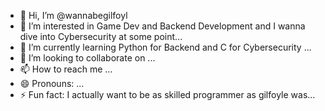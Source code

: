- 👋 Hi, I’m @wannabegilfoyl
- 👀 I’m interested in Game Dev and Backend Development and I wanna dive into Cybersecurity at some point...
- 🌱 I’m currently learning Python for Backend and C for Cybersecurity ...
- 💞️ I’m looking to collaborate on ...
- 📫 How to reach me ...
- 😄 Pronouns: ...
- ⚡ Fun fact: I actually want to be as skilled programmer as gilfoyle was...

<!---
wannabegilfoyl/wannabegilfoyl is a ✨ special ✨ repository because its `README.md` (this file) appears on your GitHub profile.
You can click the Preview link to take a look at your changes.
--->
